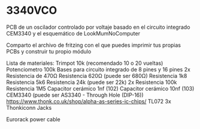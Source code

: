 # 3340VCO
PCB de un oscilador controlado por voltaje basado en el circuito integrado CEM3340 y el esquemático de LookMumNoComputer 

Comparto el archivo de fritzing con el que puedes imprimir tus propias PCBs y construir tu propio módulo

Lista de materiales:
Trimpot 10k (recomendado 10 o 20 vueltas)
Potenciometro 100k
Bases para circuito integrado de 8 pines y 16 pines
2x Resistencia de 470Ω
Resistencia 620Ω (puede ser 680Ω)
Resistencia 1k8
Resistencia 5k6
Resistencia 24k (puede ser 22k)
2x Resistencia 100k
Resistencia 1M5
Capacitor cerámico 1nf (102)
Capacitor cerámico 10nf (103)
CEM3340 (puede ser AS3340 - Through Hole (DIP-16)) https://www.thonk.co.uk/shop/alpha-as-series-ic-chips/
TL072
3x Thonkiconn Jacks

Eurorack power cable
